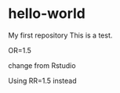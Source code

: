 # hello-world
My first repository
This is a test. 

OR=1.5

change from Rstudio

Using RR=1.5 instead
